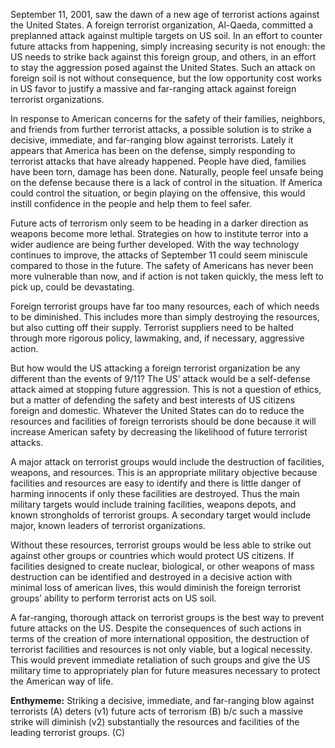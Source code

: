 September 11, 2001, saw the dawn of a new age of terrorist actions against the United States. A foreign terrorist organization, Al-Qaeda, committed a preplanned attack against multiple targets on US soil. In an effort to counter future attacks from happening, simply increasing security is not enough: the US needs to strike back against this foreign group, and others, in an effort to stay the aggression posed against the United States. Such an attack on foreign soil is not without consequence, but the low opportunity cost works in US favor to justify a massive and far-ranging attack against foreign terrorist organizations.

In response to American concerns for the safety of their families, neighbors, and friends from further terrorist attacks, a possible solution is to strike a decisive, immediate, and far-ranging blow against terrorists. Lately it appears that America has been on the defense, simply responding to terrorist attacks that have already happened. People have died, families have been torn, damage has been done. Naturally, people feel unsafe being on the defense because there is a lack of control in the situation. If America could control the situation, or begin playing on the offensive, this would instill confidence in the people and help them to feel safer.

Future acts of terrorism only seem to be heading in a darker direction as weapons become more lethal. Strategies on how to institute terror into a wider audience are being further developed. With the way technology continues to improve, the attacks of September 11 could seem miniscule compared to those in the future. The safety of Americans has never been more vulnerable than now, and if action is not taken quickly, the mess left to pick up, could be devastating.

Foreign terrorist groups have far too many resources, each of which needs to be diminished. This includes more than simply destroying the resources, but also cutting off their supply. Terrorist suppliers need to be halted through more rigorous policy, lawmaking, and, if necessary, aggressive action.

But how would the US attacking a foreign terrorist organization be any different than the events of 9/11? The US’ attack would be a self-defense attack aimed at stopping future aggression. This is not a question of ethics, but a matter of defending the safety and best interests of US citizens foreign and domestic. Whatever the United States can do to reduce the resources and facilities of foreign terrorists should be done because it will increase American safety by decreasing the likelihood of future terrorist attacks.

A major attack on terrorist groups would include the destruction of facilities, weapons, and resources. This is an appropriate military objective because facilities and resources are easy to identify and there is little danger of harming innocents if only these facilities are destroyed. Thus the main military targets would include training facilities, weapons depots, and known strongholds of terrorist groups. A secondary target would include major, known leaders of terrorist organizations.

Without these resources, terrorist groups would be less able to strike out against other groups or countries which would protect US citizens. If facilities designed to create nuclear, biological, or other weapons of mass destruction can be identified and destroyed in a decisive action with minimal loss of american lives, this would diminish the foreign terrorist groups’ ability to perform terrorist acts on US soil.

A far-ranging, thorough attack on terrorist groups is the best way to prevent future attacks on the US. Despite the consequences of such actions in terms of the creation of more international opposition, the destruction of terrorist facilities and resources is not only viable, but a logical necessity. This would prevent immediate retaliation of such groups and give the US military time to appropriately plan for future measures necessary to protect the American way of life.

**Enthymeme:** Striking a decisive, immediate, and far-ranging blow against terrorists (A) deters (v1) future acts of terrorism (B) b/c such a massive strike will diminish (v2) substantially the resources and facilities of the leading terrorist groups. (C)
